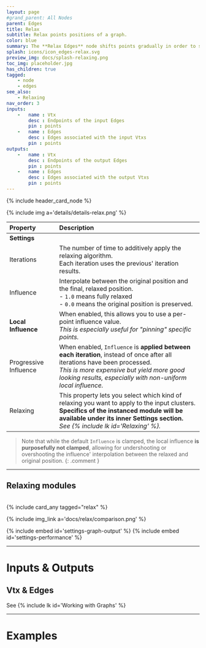 ```yaml
---
layout: page
#grand_parent: All Nodes
parent: Edges
title: Relax
subtitle: Relax points positions of a graph.
color: blue
summary: The **Relax Edges** node shifts points gradually in order to smooth position in relation to their neighbors.
splash: icons/icon_edges-relax.svg
preview_img: docs/splash-relaxing.png
toc_img: placeholder.jpg
has_children: true
tagged: 
    - node
    - edges
see_also: 
    - Relaxing
nav_order: 3
inputs:
    -   name : Vtx
        desc : Endpoints of the input Edges
        pin : points
    -   name : Edges
        desc : Edges associated with the input Vtxs
        pin : points
outputs:
    -   name : Vtx
        desc : Endpoints of the output Edges
        pin : points
    -   name : Edges
        desc : Edges associated with the output Vtxs
        pin : points
---
```


{% include header_card_node %}

{% include img a='details/details-relax.png' %} 

| Property       | Description          |
|:-------------|:------------------|
|**Settings**||
| Iterations | The number of time to additively apply the relaxing algorithm.<br>Each iteration uses the previous' iteration results. |
| Influence | Interpolate between the original position and the final, relaxed position.<br>- `1.0` means fully relaxed<br>- `0.0` means the original position is preserved.  |
| **Local Influence** | When enabled, this allows you to use a per-point influence value.<br>*This is especially useful for "pinning" specific points.*|
| Progressive Influence | When enabled, `Influence` is **applied between each iteration**, instead of once after all iterations have been processed.<br>*This is more expensive but yield more good looking results, especially with non-uniform local influence.*|
| Relaxing           | This property lets you select which kind of relaxing you want to apply to the input clusters.<br>**Specifics of the instanced module will be available under its inner Settings section.**<br>*See {% include lk id='Relaxing' %}.*  |

>Note that while the default `Influence` is clamped, the local influence **is purposefully not clamped**, allowing for undershooting or overshooting the influence' interpolation between the relaxed and original position.
{: .comment }

---
## Relaxing modules
<br>
{% include card_any tagged="relax" %}

{% include img_link a='docs/relax/comparison.png' %} 

{% include embed id='settings-graph-output' %}
{% include embed id='settings-performance' %}

---
# Inputs & Outputs
## Vtx & Edges
See {% include lk id='Working with Graphs' %}

---
# Examples
